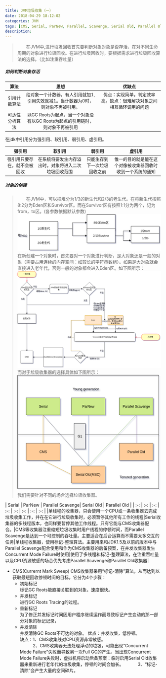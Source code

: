 ```yaml
---
title: JVM垃圾收集（一）
date: 2018-04-29 18:12:02
categories: JVM
tags: [CMS, Serial, ParNew, Parallel, Scavenge, Serial Old, Parallel Old, G1]
description:
---
```

>&emsp;&emsp;在JVM中,进行垃圾回收首先要判断对象对象是否存活，在对不同生命周期的对象进行垃圾回收。在进行垃圾回收时，要根据需求进行垃圾回收算法的选择。（比如注重吞吐量）<!-- more -->  
##### 如何判断对象存活

| 算法 | 思想 | 优缺点 |
| :-: | :-:| :-: |
|引用计数算法| 给对象一个计数器，有人引用就加1,引用失效就减1。当计数器为0时，则对象不再被引用。 | 优点：实现简单，判定效率高。缺点：很难解决对象之间相互循环调用的问题 |
| 可达性分析算法 | 以GC Roots为起点，当一个对象没有以GC Roots为起点的引用链时，则对象不再被引用 |  |  |
在jdk中引用分为强引用、软引用、弱引用、虚引用。  

|强引用|软引用|弱引用|虚引用|
| :-: | :-:| :-: |:-:|
| 强引用只要存在，就不会被回收 | 在系统将要发生内存溢出时，对象将进入二次垃圾回收范围 | 只能生存到下一次垃圾回收之前 |惟一的目的就是能在这个对像被收集器回收时收到一个系统的通知||
##### 对象的创建
>&emsp;&emsp;在JVM中，可以把堆分为1/3的新生代和2/3的老生代。在将新生代按照8:2分为Eden区和Survivor区。而在Survivor区有按照1:1分为两个，记为from，to区。(各参数依据默认参数)  
!['堆的内存结构'](gc01/heap.png)  
在新创建一个对象时，首先要对一个对象进行判断，是大对象还是一般的对象（需要占用连续的内存空间：如较长的字符串数组）。如果是大对象就会直接进入老年代，否则一般的对象都会进入Eden区。如下图所示：   
!['对象建立的过程'](gc01/newObj.png)
而对于垃圾收集器的选择具体如下图所示：
!['垃圾收集器的组合'](gc01/gccollector.png)
我们需要针对不同的场合选择垃圾收集器。  

| Serial | ParNew | Parallel Scavenge| Serial Old | Parallel Old |
| :-: | :-: | :-: | :-: | :-: | :-: | :-: | :-: |
|单线程的收集器，只会使用一个CPU或一条收集器去完成垃圾收集工作，并在在它进行垃圾收集时，必须暂停其他所有工作的线程|Serial收集器的多线程版本，也同样要暂停其他工作线程。只有它能与CMS收集器配合。|CMS等收集器注重缩短垃圾收集时用户线程的停顿时间，而Parallel Scavenge是达到一个可控制的吞吐量。主要适合在后台运算而不需要太多交互的任务|单线程收集器，使用标记-整理算法。主要用来和JDK1.5及以前的版本中与Parallel Scavenge配合使用和作为CMS收集器的后备预案，在并发收集器发生Concurrent Mode Failure时使用|使用了多线程和标记-整理算法，在注重吞吐量以及CPU资源敏感的场合优先考虑Parallel Scavenge和Parallel Old收集器|
* CMS(Currernt Mark Sweep)
  CMS收集器采用“标记-清除”算法，从而达到以获取最短回收停顿时间的目标。它分为4个步骤：  
  * 初始标记  
  标记GC Roots能直接关联到的对象，速度很快。
  * 并发标记  
  进行GC Roots Tracing的过程。
  * 重新标记  
  为了修正并发标记时间因用户程序继续运作而导致标记产生变动的那一部分对象的标记记录，
  * 并发清除  
  并发清除GC Roots不可达的对象。
  优点：并发收集，低停顿。  
  缺点：1、CMS收集线对CPU资源非常敏感。  
    &emsp;&emsp;&emsp;2、CMS收集器无法处理浮动的垃圾，可能出现“Concurrent Mode Failure”失败而导致另一次Full GC的产生。当出现Concurrent Mode Failure失败时，虚拟机将启动后备预案：临时启用Serial Old收集器来重新进行老年代的垃圾收集，停顿的时间会加长。
    &emsp;&emsp;&emsp;3、“标记-清除”会产生大量的空间碎片。
  
